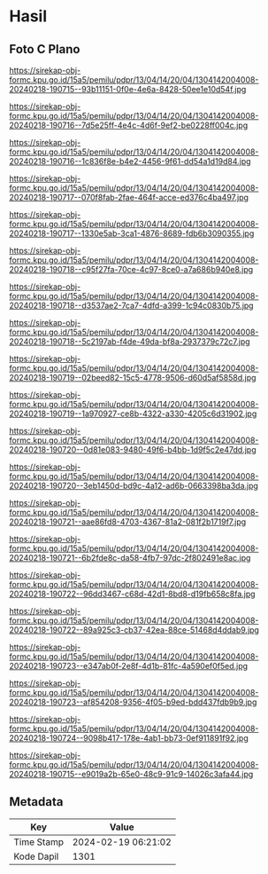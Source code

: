 # Hasil

## Foto C Plano

https://sirekap-obj-formc.kpu.go.id/15a5/pemilu/pdpr/13/04/14/20/04/1304142004008-20240218-190715--93b11151-0f0e-4e6a-8428-50ee1e10d54f.jpg

https://sirekap-obj-formc.kpu.go.id/15a5/pemilu/pdpr/13/04/14/20/04/1304142004008-20240218-190716--7d5e25ff-4e4c-4d6f-9ef2-be0228ff004c.jpg

https://sirekap-obj-formc.kpu.go.id/15a5/pemilu/pdpr/13/04/14/20/04/1304142004008-20240218-190716--1c836f8e-b4e2-4456-9f61-dd54a1d19d84.jpg

https://sirekap-obj-formc.kpu.go.id/15a5/pemilu/pdpr/13/04/14/20/04/1304142004008-20240218-190717--070f8fab-2fae-464f-acce-ed376c4ba497.jpg

https://sirekap-obj-formc.kpu.go.id/15a5/pemilu/pdpr/13/04/14/20/04/1304142004008-20240218-190717--1330e5ab-3ca1-4876-8689-fdb6b3090355.jpg

https://sirekap-obj-formc.kpu.go.id/15a5/pemilu/pdpr/13/04/14/20/04/1304142004008-20240218-190718--c95f27fa-70ce-4c97-8ce0-a7a686b940e8.jpg

https://sirekap-obj-formc.kpu.go.id/15a5/pemilu/pdpr/13/04/14/20/04/1304142004008-20240218-190718--d3537ae2-7ca7-4dfd-a399-1c94c0830b75.jpg

https://sirekap-obj-formc.kpu.go.id/15a5/pemilu/pdpr/13/04/14/20/04/1304142004008-20240218-190718--5c2197ab-f4de-49da-bf8a-2937379c72c7.jpg

https://sirekap-obj-formc.kpu.go.id/15a5/pemilu/pdpr/13/04/14/20/04/1304142004008-20240218-190719--02beed82-15c5-4778-9506-d60d5af5858d.jpg

https://sirekap-obj-formc.kpu.go.id/15a5/pemilu/pdpr/13/04/14/20/04/1304142004008-20240218-190719--1a970927-ce8b-4322-a330-4205c6d31902.jpg

https://sirekap-obj-formc.kpu.go.id/15a5/pemilu/pdpr/13/04/14/20/04/1304142004008-20240218-190720--0d81e083-9480-49f6-b4bb-1d9f5c2e47dd.jpg

https://sirekap-obj-formc.kpu.go.id/15a5/pemilu/pdpr/13/04/14/20/04/1304142004008-20240218-190720--3eb1450d-bd9c-4a12-ad6b-0663398ba3da.jpg

https://sirekap-obj-formc.kpu.go.id/15a5/pemilu/pdpr/13/04/14/20/04/1304142004008-20240218-190721--aae86fd8-4703-4367-81a2-081f2b1719f7.jpg

https://sirekap-obj-formc.kpu.go.id/15a5/pemilu/pdpr/13/04/14/20/04/1304142004008-20240218-190721--6b2fde8c-da58-4fb7-97dc-2f802491e8ac.jpg

https://sirekap-obj-formc.kpu.go.id/15a5/pemilu/pdpr/13/04/14/20/04/1304142004008-20240218-190722--96dd3467-c68d-42d1-8bd8-d19fb658c8fa.jpg

https://sirekap-obj-formc.kpu.go.id/15a5/pemilu/pdpr/13/04/14/20/04/1304142004008-20240218-190722--89a925c3-cb37-42ea-88ce-51468d4ddab9.jpg

https://sirekap-obj-formc.kpu.go.id/15a5/pemilu/pdpr/13/04/14/20/04/1304142004008-20240218-190723--e347ab0f-2e8f-4d1b-81fc-4a590ef0f5ed.jpg

https://sirekap-obj-formc.kpu.go.id/15a5/pemilu/pdpr/13/04/14/20/04/1304142004008-20240218-190723--af854208-9356-4f05-b9ed-bdd437fdb9b9.jpg

https://sirekap-obj-formc.kpu.go.id/15a5/pemilu/pdpr/13/04/14/20/04/1304142004008-20240218-190724--9098b417-178e-4ab1-bb73-0ef911891f92.jpg

https://sirekap-obj-formc.kpu.go.id/15a5/pemilu/pdpr/13/04/14/20/04/1304142004008-20240218-190715--e9019a2b-65e0-48c9-91c9-14026c3afa44.jpg


## Metadata

| Key        | Value               |
| ---------- | ------------------- |
| Time Stamp | 2024-02-19 06:21:02 |
| Kode Dapil | 1301                |



